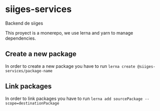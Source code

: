 # siiges-services
Backend de siiges

This proyect is a monerepo, we use lerna and yarn to manage dependencies.

## Create a new package
In order to create a new package you have to run `lerna create @siiges-services/package-name`

## Link packages
In order to link packages you have to run `lerna add sourcePackage --scope=destinationPackage`

